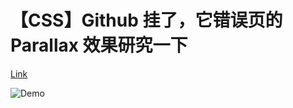 # 【CSS】Github 挂了，它错误页的 Parallax 效果研究一下

[Link](https://www.bilibili.com/video/BV1Lf4y1R779)

![Demo](./cover.png)
